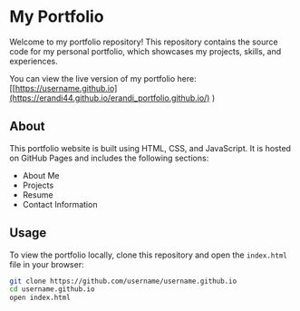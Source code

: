# My Portfolio

Welcome to my portfolio repository! This repository contains the source code for my personal portfolio, which showcases my projects, skills, and experiences.

You can view the live version of my portfolio here: [[https://username.github.io](https://erandi44.github.io/erandi_portfolio.github.io/)
)

## About

This portfolio website is built using HTML, CSS, and JavaScript. It is hosted on GitHub Pages and includes the following sections:
- About Me
- Projects
- Resume
- Contact Information

## Usage

To view the portfolio locally, clone this repository and open the `index.html` file in your browser:

```bash
git clone https://github.com/username/username.github.io
cd username.github.io
open index.html

